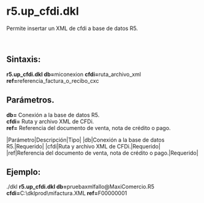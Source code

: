 # r5.up_cfdi.dkl
<p>Permite insertar un XML de cfdi a base de datos R5.</p><br>

## Sintaxis:
<p>
  <b>r5.up_cfdi.dkl db=</b>miconexion <b>cfdi=</b>ruta_archivo_xml <b>ref=</b>referencia_factura_o_recibo_cxc<br>
</p>

## Parámetros.
<p>
<b>db=</b> Conexión a la base de datos R5.<br>
<b>cfdi=</b> Ruta y archivo XML de CFDi.<br>
<b>ref=</b> Referencia del documento de venta, nota de crédito o pago.<br> 
</p>
|Parámetro|Descripción|Tipo|
|db|Conexión a la base de datos R5.|Requerido|
|cfdi|Ruta y archivo XML de CFDi.|Requerido|
|ref|Referencia del documento de venta, nota de crédito o pago.|Requerido|

## Ejemplo:
<p>
  ./dkl <b>r5.up_cfdi.dkl db=</b>pruebaxmlfallo@MaxiComercio.R5 <b>cfdi=</b>C:\dklprod\mifactura.XML<b> ref=</b>F00000001</b><br>
</p>
